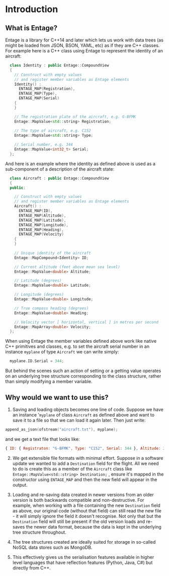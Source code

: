 <!--
  Entage

	Copyrighted material. See LICENSE.txt for more information.
-->

# Introduction

## What is Entage?

Entage is a library for C++14 and later which lets us work with data trees (as might be loaded from JSON, BSON, YAML, etc) as if they are C++ classes. For example here is a C++ class using Entage to represent the identity of an aircraft:

```cpp
  class Identity : public Entage::CompoundView
  {
    // Construct with empty values
    // and register member variables as Entage elements
    Identity() :
      ENTAGE_MAP(Registration),
      ENTAGE_MAP(Type),
      ENTAGE_MAP(Serial)
    {
    }

    // The registration plate of the aircraft, e.g. G-BFMK
    Entage::MapValue<std::string> Registration;
    
    // The type of aircraft, e.g. C152
    Entage::MapValue<std::string> Type;

    // Serial number, e.g. 344
    Entage::MapValue<int32_t> Serial;
  };
```

And here is an example where the identity as defined above is used as a sub-component of a description of the aircraft state:

```cpp
  class Aircraft : public Entage::CompoundView
  {
  public:

    // Construct with empty values
    // and register member variables as Entage elements
    Aircraft() :
      ENTAGE_MAP(ID),
      ENTAGE_MAP(Altitude),
      ENTAGE_MAP(Latitude),
      ENTAGE_MAP(Longitude),
      ENTAGE_MAP(Heading),
      ENTAGE_MAP(Velocity)
    {
    }
    
    // Unique identity of the aircraft
    Entage::MapCompound<Identity> ID;

    // Current altitude (feet above mean sea level)
    Entage::MapValue<double> Altitude;

    // Latitude (degrees)
    Entage::MapValue<double> Latitude;

    // Longitude (degrees)
    Entage::MapValue<double> Longitude;

    // True compass heading (degrees)
    Entage::MapValue<double> Heading;

    // Velocity vector [ horizontal, vertical ] in metres per second
    Entage::MapArray<double> Velocity;
  };
```

When using Entage the member variables defined above work like native C++
primitives and classes, e.g. to set the aircraft serial number in an instance `myplane` of type `Aircraft` we can write simply:

```cpp
  myplane.ID.Serial = 344;
```
But behind the scenes such an action of setting or a getting value operates on an underlying tree structure corresponding to the class structure, rather than simply modifying a member variable.

## Why would we want to use this?

1. Saving and loading objects becomes one line of code.  Suppose we have an instance
'`myplane` of class `Aircraft` as defined above and want to save it to a file so that we
can load it again later.  Then just write:
```cpp
append_as_json(ofstream("aircraft.txt"), myplane);
```
and we get a text file that looks like:
```javascript
{ ID: { Registraton: "G-BFMK", Type: "C152", Serial: 344 }, Altitude: 2300.5, Latitude: 52.6063, Longitude: 1.0348, Heading: "285.3", Velocity: [ 51.3, 152.4 ] }
```

2. We get extensible file formats with minimal effort.  Suppose in a software update we wanted to add a `Destination` field for the flight. All we need to do is create this as
a member of the `Aircraft` class like `Entage::MapValue<std::string> Destination;` , ensure it's mapped in the constructor using `ENTAGE_MAP` and then the new field will appear in the output.

3. Loading and re-saving data created in newer versions from an older version is both
backwards compatible and non-destructive.  For example, when working with a file containing the
new `Destination` field as above, our original code (without that field) can still read the new file - it will simply ignore the field it doesn't recognise.  Not only that but the `Destination` field will still be present if the old version loads and re-saves the newer data format, because the data is kept in the underlying tree structure throughout.

4. The tree structures created are ideally suited for storage in so-called NoSQL data stores such as
MongoDB.

5. This effectively gives us the serialisation features available in higher level languages
that have reflection features (Python, Java, C#) but directly from C++.